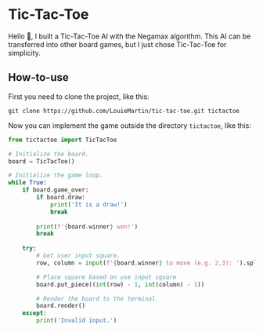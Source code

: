 # Tic-Tac-Toe

Hello 👋, I built a Tic-Tac-Toe AI with the Negamax algorithm.
This AI can be transferred into other board games, but I just chose Tic-Tac-Toe
for simplicity.

## How-to-use

First you need to clone the project, like this:
```
git clone https://github.com/LouieMartin/tic-tac-toe.git tictactoe
```

Now you can implement the game outside the directory `tictactoe`, like this:
```py
from tictactoe import TicTacToe

# Initialize the board.
board = TicTacToe()

# Initialize the game loop.
while True:
    if board.game_over:
        if board.draw:
            print('It is a draw!')
            break
        
        print(f'{board.winner} won!')
        break
    
    try:
        # Get user input square.
        row, column = input(f'{board.winner} to move (e.g. 2,3): ').split(',')

        # Place square based on use input square
        board.put_piece((int(row) - 1, int(column) - 1))

        # Render the board to the terminal.
        board.render()
    except:
        print('Invalid input.')
```